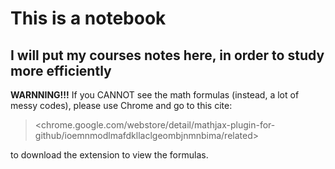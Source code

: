 # This is a notebook

## I will put my courses notes here, in order to study more efficiently

**WARNNING!!!**
If you CANNOT see the math formulas (instead, a lot of messy codes), please use Chrome and go to this cite:
> <chrome.google.com/webstore/detail/mathjax-plugin-for-github/ioemnmodlmafdkllaclgeombjnmnbima/related>

to download the extension to view the formulas.
